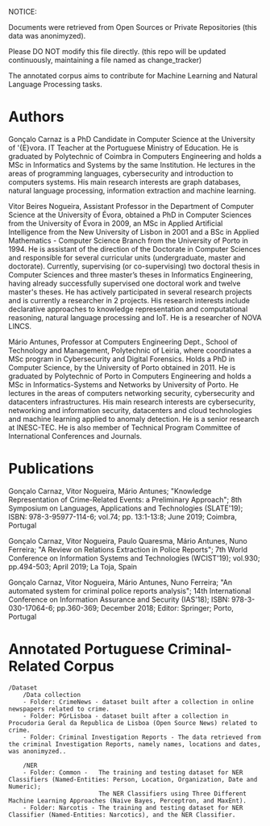 NOTICE: 

Documents were retrieved from Open Sources or Private Repositories (this data was anonimyzed).

Please DO NOT modify this file directly. (this repo will be updated continuously, maintaining a file named as change_tracker)

The annotated corpus aims to contribute for Machine Learning and Natural Language Processing tasks. 

# Authors

Gonçalo Carnaz is a PhD Candidate in Computer Science at the University of \'{E}vora. IT Teacher at the Portuguese Ministry of Education. He is graduated by Polytechnic of Coimbra in Computers Engineering and holds a MSc in Informatics and Systems by the same Institution. He lectures in the areas of programming languages, cybersecurity and introduction to computers systems. His main research interests are graph databases, natural language processing, information extraction and machine learning.

Vitor Beires Nogueira, Assistant Professor in the Department of Computer Science at the University of Évora, obtained a PhD in Computer Sciences from the University of Évora in 2009, an MSc in Applied Artificial Intelligence from the New University of Lisbon in 2001 and a BSc in Applied Mathematics - Computer Science Branch from the University of Porto in 1994.
He is assistant of the direction of the Doctorate in Computer Sciences and responsible for several curricular units (undergraduate, master and doctorate). Currently, supervising (or co-supervising) two doctoral thesis in Computer Sciences and three master’s theses in Informatics Engineering, having already successfully supervised one doctoral work and twelve master's theses. 
He has actively participated in several research projects and is currently a researcher in 2 projects. His research interests include declarative approaches to knowledge representation and computational reasoning, natural language processing and IoT. He is a researcher of NOVA LINCS.

Mário Antunes, Professor at Computers Engineering Dept., School of Technology and Management, Polytechnic of Leiria, where coordinates a MSc program in Cybersecurity and Digital Forensics. Holds a PhD in  Computer Science, by the University of Porto obtained in 2011. He is graduated by Polytechnic of Porto in Computers Engineering and holds a MSc in Informatics-Systems and Networks by University of Porto. He lectures in the areas of computers networking security, cybersecurity and datacenters infrastructures. His main research interests are cybersecurity, networking and information security, datacenters and cloud technologies and machine learning applied to anomaly detection. 
He is a senior research at INESC-TEC. He is also member of Technical Program Committee of International Conferences and Journals.


# Publications

Gonçalo Carnaz, Vitor Nogueira, Mário Antunes; "Knowledge Representation of Crime-Related Events: a Preliminary Approach"; 8th Symposium on Languages, Applications and Technologies (SLATE'19); ISBN: 978-3-95977-114-6; vol.74; pp. 13:1-13:8; June 2019; Coimbra, Portugal

Gonçalo Carnaz, Vitor Nogueira, Paulo Quaresma, Mário Antunes, Nuno Ferreira; "A Review on Relations Extraction in Police Reports"; 7th World Conference on Information Systems and Technologies (WCIST'19); vol.930; pp.494-503; April 2019; La Toja, Spain

Gonçalo Carnaz, Vitor Nogueira, Mário Antunes, Nuno Ferreira; "An automated system for criminal police reports analysis"; 14th International Conference on Information Assurance and Security (IAS'18); ISBN: 978-3-030-17064-6; pp.360-369; December 2018; Editor: Springer; Porto, Portugal

# Annotated Portuguese Criminal-Related Corpus


	/Dataset 
		/Data collection
		- Folder: CrimeNews - dataset built after a collection in online newspapers related to crime.
		- Folder: PGrLisboa - dataset built after a collection in Procudoria Geral da Republica de Lisboa (Open Source News) related to crime.
		- Folder: Criminal Investigation Reports - The data retrieved from the criminal Investigation Reports, namely names, locations and dates, was anonimyzed..
					
		/NER
		- Folder: Common -   The training and testing dataset for NER Classifiers (Named-Entities: Person, Location, Organization, Date and Numeric);
	  	 			         The NER Classifiers using Three Different Machine Learning Approaches (Naive Bayes, Perceptron, and MaxEnt). 	
		- Folder: Narcotis - The training and testing dataset for NER Classifier (Named-Entities: Narcotics), and the NER Classifier.
